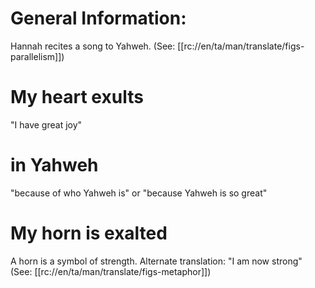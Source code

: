 # General Information:

Hannah recites a song to Yahweh. (See: [[rc://en/ta/man/translate/figs-parallelism]])

# My heart exults

"I have great joy"

# in Yahweh

"because of who Yahweh is" or "because Yahweh is so great"

# My horn is exalted

A horn is a symbol of strength. Alternate translation: "I am now strong" (See: [[rc://en/ta/man/translate/figs-metaphor]])


